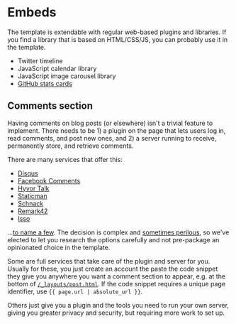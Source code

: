 # Embeds

The template is extendable with regular web-based plugins and libraries. If you find a library that is based on HTML/CSS/JS, you can probably use it in the template.

* Twitter timeline
* JavaScript calendar library
* JavaScript image carousel library
* [GitHub stats cards](https://github.com/anuraghazra/github-readme-stats)

## Comments section

Having comments on blog posts (or elsewhere) isn't a trivial feature to implement. There needs to be 1) a plugin on the page that lets users log in, read comments, and post new ones, and 2) a server running to receive, permanently store, and retrieve comments.

There are many services that offer this:

* [Disqus](https://disqus.com/)
* [Facebook Comments](https://developers.facebook.com/docs/plugins/comments/)
* [Hyvor Talk](https://talk.hyvor.com/)
* [Staticman](https://staticman.net/docs/)
* [Schnack](https://github.com/schn4ck/schnack)
* [Remark42](https://github.com/umputun/remark42)
* [Isso](https://github.com/posativ/isso)

...[to name a few](https://www.google.com/search?q=jekyll+comments). The decision is complex and [sometimes perilous](https://replyable.com/2017/03/disqus-is-your-data-worth-trading-for-convenience/), so we've elected to let you research the options carefully and not pre-package an opinionated choice in the template.

Some are full services that take care of the plugin and server for you. Usually for these, you just create an account the paste the code snippet they give you anywhere you want a comment section to appear, e.g. at the bottom of [`/_layouts/post.html`](https://github.com/greenelab/lab-website-template/blob/main/\_layouts/post.html). If the code snippet requires a unique page identifier, use `{{ page.url | absolute_url }}`.

Others just give you a plugin and the tools you need to run your own server, giving you greater privacy and security, but requiring more work to set up.
